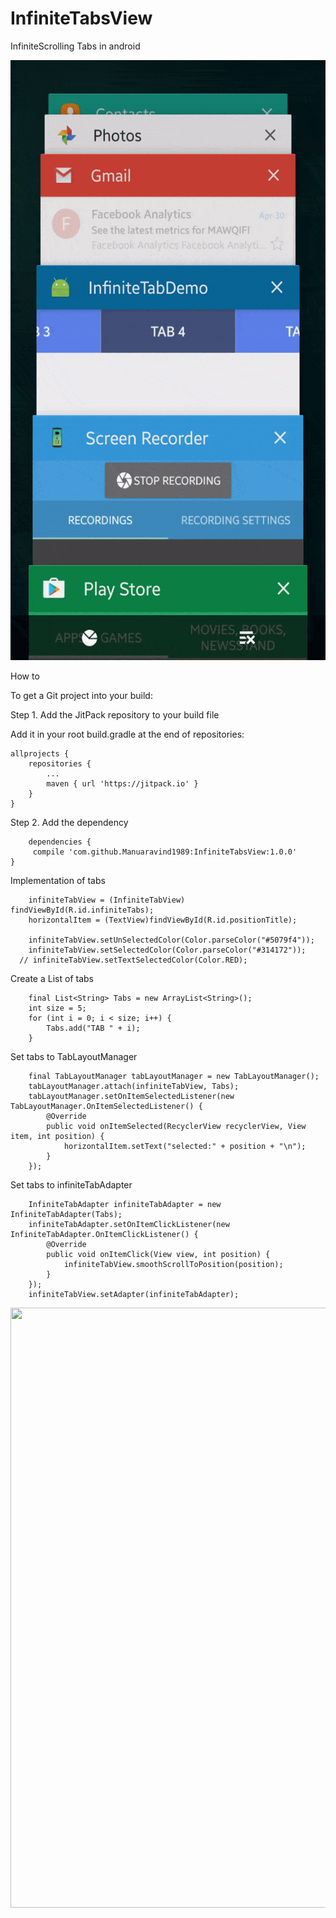 # InfiniteTabsView
InfiniteScrolling Tabs in android


<img src ="screenview.gif" width="540" height="960">


How to

To get a Git project into your build:

Step 1. Add the JitPack repository to your build file

Add it in your root build.gradle at the end of repositories:

	allprojects {
		repositories {
			...
			maven { url 'https://jitpack.io' }
		}
	}
  
Step 2. Add the dependency

		dependencies {
		 compile 'com.github.Manuaravind1989:InfiniteTabsView:1.0.0'
	}


Implementation of tabs

        infiniteTabView = (InfiniteTabView) findViewById(R.id.infiniteTabs);
        horizontalItem = (TextView)findViewById(R.id.positionTitle);

        infiniteTabView.setUnSelectedColor(Color.parseColor("#5079f4"));
        infiniteTabView.setSelectedColor(Color.parseColor("#314172"));
      // infiniteTabView.setTextSelectedColor(Color.RED);

Create a List of tabs


        final List<String> Tabs = new ArrayList<String>();
        int size = 5;
        for (int i = 0; i < size; i++) {
            Tabs.add("TAB " + i);
        }
	
Set tabs to TabLayoutManager	

        final TabLayoutManager tabLayoutManager = new TabLayoutManager();
        tabLayoutManager.attach(infiniteTabView, Tabs);
        tabLayoutManager.setOnItemSelectedListener(new TabLayoutManager.OnItemSelectedListener() {
            @Override
            public void onItemSelected(RecyclerView recyclerView, View item, int position) {
                horizontalItem.setText("selected:" + position + "\n");
            }
        });
	
Set tabs to infiniteTabAdapter

        InfiniteTabAdapter infiniteTabAdapter = new InfiniteTabAdapter(Tabs);
        infiniteTabAdapter.setOnItemClickListener(new InfiniteTabAdapter.OnItemClickListener() {
            @Override
            public void onItemClick(View view, int position) {
                infiniteTabView.smoothScrollToPosition(position);
            }
        });
        infiniteTabView.setAdapter(infiniteTabAdapter);










<img src ="Screen" width="540" height="960">
